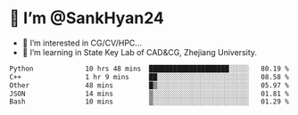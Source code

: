 # 👋 I’m @SankHyan24

- 👀 I’m interested in CG/CV/HPC...
- 🌱 I’m learning in State Key Lab of CAD&CG, Zhejiang University.

<!---
SankHyan24/SankHyan24 is a ✨ special ✨ repository because its `README.md` (this file) appears on your GitHub profile.
You can click the Preview link to take a look at your changes.
--->
<!--START_SECTION:waka-->

```txt
Python             10 hrs 48 mins  ████████████████████░░░░░   80.19 %
C++                1 hr 9 mins     ██░░░░░░░░░░░░░░░░░░░░░░░   08.58 %
Other              48 mins         █▒░░░░░░░░░░░░░░░░░░░░░░░   05.97 %
JSON               14 mins         ▒░░░░░░░░░░░░░░░░░░░░░░░░   01.81 %
Bash               10 mins         ▒░░░░░░░░░░░░░░░░░░░░░░░░   01.29 %
```

<!--END_SECTION:waka-->
